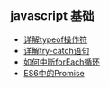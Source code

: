 ## javascript 基础

+ [详解typeof操作符](https://github.com/chenqf/blog/blob/master/articles/javascript基础/详解typeof操作符/README.md)
+ [详解try-catch语句](https://github.com/chenqf/blog/blob/master/articles/javascript基础/详解try-catch语句/README.md)
+ [如何中断forEach循环](https://github.com/chenqf/blog/blob/master/articles/javascript基础/如何中断forEach循环/README.md)
+ [ES6中的Promise](https://github.com/chenqf/blog/blob/master/articles/javascript基础/ES6中的Promise/README.md)
